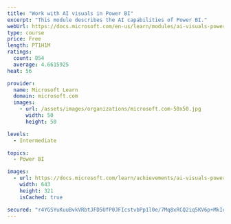 ```yaml
---
title: "Work with AI visuals in Power BI"
excerpt: "This module describes the AI capabilities of Power BI."
webUrl: https://docs.microsoft.com/en-us/learn/modules/ai-visuals-power-bi/
type: course
price: Free
length: PT1H1M
ratings:
  count: 854
  average: 4.6615925
heat: 56

provider:
  name: Microsoft Learn
  domain: microsoft.com
  images:
    - url: /assets/images/organizations/microsoft.com-50x50.jpg
      width: 50
      height: 50

levels:
  - Intermediate

topics:
  - Power BI

images:
  - url: https://docs.microsoft.com/learn/achievements/ai-visuals-power-bi-social.png
    width: 643
    height: 321
    isCached: true

secured: "r4YGSYuKuuBvkVRbtJFD5UfP0JFIcstvbPp1l0e/7Mq8xRCQ2iq5KV6p+MkIqZ8/uJR7lr46Z844wHyYY5kxSuvC3z7TxueJvi1HwoM7UWDTby9uOSvGbR91B/bcRyjxtWbISDoMUODKg6FisJhT3jhCnYtDnG2OmmPpDBXcrotsgekdyORrow9JPlPj9EifQofL64lUIL9tSeoiE/3CqjLwYO7fH6xWBsPV9veVEfMIjr4XhnYBKEKgnLCMwZLnsNxdTQARqXhYpGS8Lv5M8DxLE/6tAuoXUuv/IUd+g1MZ6XvYVX6HU449P248ffLkbZo/19+Y/GDas1w4ehyptqAWus5yAzAHi53NF77BeHi/ZW2ef7+FkMcv4Nps1/YidBH7zFIKof73ZPnYybUwTVv7fQH6wGs15+361pWugig=;u8jLS5O3DZ3PJgOm4uG8aw=="
---
```


